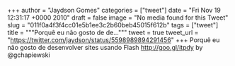 
+++
author = "Jaydson Gomes"
categories = ["tweet"]
date = "Fri Nov 19 12:31:17 +0000 2010"
draft = false
image = "No media found for this Tweet"
slug = "011f0a4f3f4cc01e5b1ee3c2b60beb45015f612b"
tags = ["tweet"]
title = """Porquê eu não gosto de de..."""
tweet = true
tweet_url = "https://twitter.com/jaydson/status/5598989894291456"
+++
Porquê eu não gosto de desenvolver sites usando Flash http://goo.gl/itpdy by @gchapiewski

